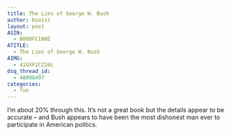 ```yaml
---
title: The Lies of George W. Bush
author: bsoist
layout: post
ASIN:
  - B000FC1N0E
ATITLE:
  - The Lies of George W. Bush
AIMG:
  - 41GXF2CZ26L
dsq_thread_id:
  - 48098497
categories:
  - fun
---
```

I&#8217;m about 20% through this. It&#8217;s not a great book but the details appear to be accurate &#8211; and Bush appears to have been the most dishonest man ever to participate in American politics.
